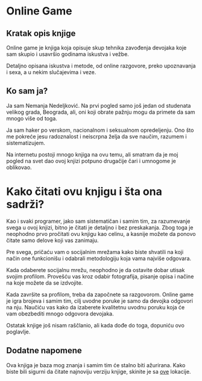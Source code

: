 # Online Game

## Kratak opis knjige

Online game je knjiga koja opisuje skup tehnika zavođenja devojaka koje sam skupio i usavršio godinama iskustva i vežbe. 

Detaljno opisana iskustva i metode, od online razgovore, preko upoznavanja i sexa, a u nekim slučajevima i veze. 

## Ko sam ja? 

Ja sam Nemanja Nedeljković. Na prvi pogled samo još jedan od studenata velikog grada, Beograda, ali, oni koji obrate pažnju mogu da primete da sam mnogo više od toga. 

Ja sam haker po verskom, nacionalnom i seksualnom opredeljenju. Ono što me pokreće jesu radoznalost i neiscrpna želja da sve naučim,  razumem i sistematizujem. 

Na internetu postoji mnogo knjiga na ovu temu, ali smatram da je moj pogled na svet dao ovoj knjizi potpuno drugačije čari i umnogome je oblikovao. 

# Kako čitati ovu knjigu i šta ona sadrži? 

Kao i svaki programer, jako sam sistematičan i samim tim, za razumevanje svega u ovoj knjizi, bitno je čitati je detaljno i bez preskakanja. 
Zbog toga je neophodno prvo pročitati ovu knjigu kao celinu, a kasnije možete da ponovo čitate samo delove koji vas zanimaju. 

Pre svega, pričaću vam o socijalnim mrežama kako biste shvatili na koji način one funkcionišu i odabrali metodologiju koja vama najviše odgovara. 

Kada odaberete socijalnu mrežu, neophodno je da ostavite dobar utisak svojim profilom. Provešću vas kroz odabir fotografija, pisanje opisa i načine na koje možete da se izdvojite. 

Kada završite sa profilom, treba da započnete sa razgovorom. Online game je igra brojeva i samim tim, cilj uvodne poruke je samo da devojka odgovori na nju. 
Naučiću vas kako da izaberete kvalitetnu uvodnu poruku koja će vam obezbediti mnogo odgovora devojaka. 

Ostatak knjige još nisam raščlanio, ali kada dođe do toga, dopuniću ovo poglavlje. 

## Dodatne napomene

Ova knjiga je baza mog znanja i samim tim će stalno biti ažurirana. Kako biste bili sigurni da čitate najnoviju verziju knjige, skinite je sa [ove](https://www.gitbook.com/book/nemanjan00/online-game/details) lokacije. 

